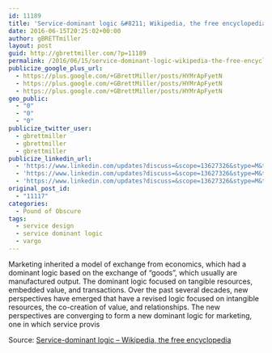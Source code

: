 ```yaml
---
id: 11189
title: 'Service-dominant logic &#8211; Wikipedia, the free encyclopedia'
date: 2016-06-15T20:25:02+00:00
author: gBRETTmiller
layout: post
guid: http://gbrettmiller.com/?p=11189
permalink: /2016/06/15/service-dominant-logic-wikipedia-the-free-encyclopedia/
publicize_google_plus_url:
  - https://plus.google.com/+GBrettMiller/posts/HYMrApFyetN
  - https://plus.google.com/+GBrettMiller/posts/HYMrApFyetN
  - https://plus.google.com/+GBrettMiller/posts/HYMrApFyetN
geo_public:
  - "0"
  - "0"
  - "0"
publicize_twitter_user:
  - gbrettmiller
  - gbrettmiller
  - gbrettmiller
publicize_linkedin_url:
  - 'https://www.linkedin.com/updates?discuss=&scope=13627326&stype=M&topic=6149018751523188736&type=U&a=V8Gl'
  - 'https://www.linkedin.com/updates?discuss=&scope=13627326&stype=M&topic=6149018751523188736&type=U&a=V8Gl'
  - 'https://www.linkedin.com/updates?discuss=&scope=13627326&stype=M&topic=6149018751523188736&type=U&a=V8Gl'
original_post_id:
  - "11117"
categories:
  - Pound of Obscure
tags:
  - service design
  - service dominant logic
  - vargo
---
```

Marketing inherited a model of exchange from economics, which had a dominant logic based on the exchange of &#8220;goods&#8221;, which usually are manufactured output. The dominant logic focused on tangible resources, embedded value, and transactions. Over the past several decades, new perspectives have emerged that have a revised logic focused on intangible resources, the co-creation of value, and relationships. The new perspectives are converging to form a new dominant logic for marketing, one in which service provis

Source: [Service-dominant logic &#8211; Wikipedia, the free encyclopedia](https://en.wikipedia.org/wiki/Service-dominant_logic)